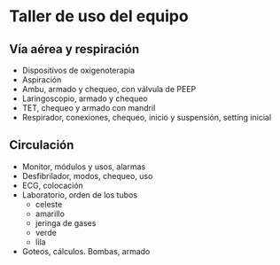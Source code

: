 # Taller de uso del equipo

## Vía aérea y respiración

- Dispositivos de oxigenoterapia
- Aspiración
- Ambu, armado y chequeo, con válvula de PEEP
- Laringoscopio, armado y chequeo
- TET, chequeo y armado con mandril
- Respirador, conexiones, chequeo, inicio y suspensión, setting inicial

## Circulación

- Monitor, módulos y usos, alarmas
- Desfibrilador, modos, chequeo, uso
- ECG, colocación 
- Laboratorio, orden de los tubos
    - celeste
    - amarillo
    - jeringa de gases
    - verde
    - lila
- Goteos, cálculos. Bombas, armado